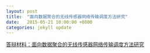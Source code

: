 ```yaml
---
layout: post
title:  "面向数据聚合的无线传感器网络传输调度方法研究"
date:   2015-05-21 10:00:00 +0800
categories: jekyll update
---
```


[答辩材料：面向数据聚合的无线传感器网络传输调度方法研究](http://slxiao.github.io/presentations/thesis_defense.pdf)

<!--
[论文全文：面向数据聚合的无线传感器网络传输调度方法研究](http://slxiao.github.io/presentations/thesis_xiaoshiliang.pdf)
-->
